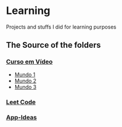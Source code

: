 # Learning
Projects and stuffs I did for learning purposes

## The Source of the folders

### [Curso em Vídeo](https://www.cursoemvideo.com/cursos/)
* [Mundo 1](https://www.cursoemvideo.com/curso/python-3-mundo-1/)
* [Mundo 2](https://www.cursoemvideo.com/curso/python-3-mundo-2/)
* [Mundo 3](https://www.cursoemvideo.com/curso/python-3-mundo-3/)

### [Leet Code](https://leetcode.com/)

### [App-Ideas](https://github.com/florinpop17/app-ideas)
